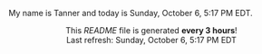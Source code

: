 My name is Tanner and today is Sunday, October 6, 5:17 PM EDT.

<p align="center">This <i>README</i> file is generated <b>every 3 hours</b>!</br>Last refresh: Sunday, October 6, 5:17 PM EDT<br /></p>
